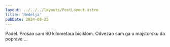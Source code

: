 ```yaml
---
layout: ../../../layouts/PostLayout.astro
title: 'Nedelja'
pubDate: 2024-08-25
---
```


Padel. Prošao sam 60 kilometara biciklom. Odvezao sam ga u majstorsku da poprave ...

